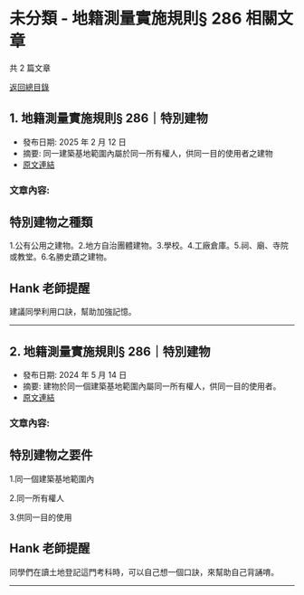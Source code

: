 # 未分類 - 地籍測量實施規則§ 286 相關文章

共 2 篇文章

[返回總目錄](00_總目錄.md)

## 1. 地籍測量實施規則§ 286｜特別建物

- 發布日期: 2025 年 2 月 12 日
- 摘要: 同一建築基地範圍內屬於同一所有權人，供同一目的使用者之建物
- [原文連結](https://www.jasper-realestate.com/%e5%9c%b0%e7%b1%8d%e6%b8%ac%e9%87%8f%e5%af%a6%e6%96%bd%e8%a6%8f%e5%89%87-286%e7%89%b9%e5%88%a5_%e5%bb%ba%e7%89%a9-2/)

### 文章內容:

## 特別建物之種類

1.公有公用之建物。2.地方自治團體建物。3.學校。4.工廠倉庫。5.祠、廟、寺院或教堂。6.名勝史蹟之建物。

## Hank 老師提醒

建議同學利用口訣，幫助加強記憶。

---

## 2. 地籍測量實施規則§ 286｜特別建物

- 發布日期: 2024 年 5 月 14 日
- 摘要: 建物於同一個建築基地範圍內屬同一所有權人，供同一目的使用者。
- [原文連結](https://www.jasper-realestate.com/%e5%9c%b0%e7%b1%8d%e6%b8%ac%e9%87%8f%e5%af%a6%e6%96%bd%e8%a6%8f%e5%89%87-286%e7%89%b9%e5%88%a5_%e5%bb%ba%e7%89%a9/)

### 文章內容:

## 特別建物之要件

1.同一個建築基地範圍內

2.同一所有權人

3.供同一目的使用

## Hank 老師提醒

同學們在讀土地登記這門考科時，可以自己想一個口訣，來幫助自己背誦唷。

---

